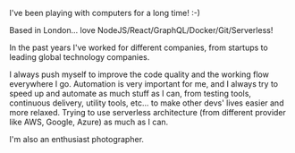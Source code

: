 I've been playing with computers for a long time! :-)

Based in London... love NodeJS/React/GraphQL/Docker/Git/Serverless!

In the past years I've worked for different companies, from startups to leading global technology companies.

I always push myself to improve the code quality and the working flow everywhere I go. Automation is very important for me, and I always try to speed up and automate as much stuff as I can, from testing tools, continuous delivery, utility tools, etc... to make other devs' lives easier and more relaxed. Trying to use serverless architecture (from different provider like AWS, Google, Azure) as much as I can.

I'm also an enthusiast photographer.

